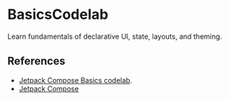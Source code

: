 # BasicsCodelab

Learn fundamentals of declarative UI, state, layouts, and theming.

## References

- [Jetpack Compose Basics codelab](https://developer.android.com/codelabs/jetpack-compose-basics).
- [Jetpack Compose](https://developer.android.com/jetpack/compose)